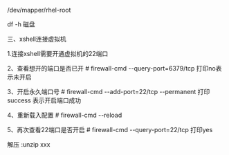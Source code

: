 /dev/mapper/rhel-root





df -h 磁盘



三、xshell连接虚拟机

1.连接xshell需要开通虚拟机的22端口

2、查看想开的端口是否已开 # firewall-cmd --query-port=6379/tcp    打印no表示未开启

3、开启永久端口号 # firewall-cmd --add-port=22/tcp --permanent   打印success 表示开启端口成功 

4、重新载入配置 # firewall-cmd --reload

5、再次查看22端口是否开启 # firewall-cmd --query-port=22/tcp    打印yes



解压 :unzip  xxx 

